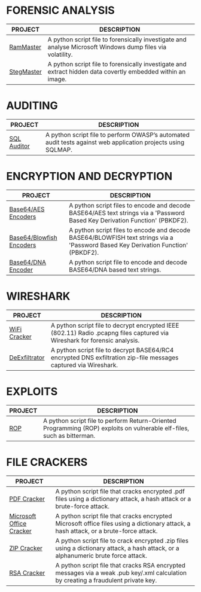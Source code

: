 
# FORENSIC ANALYSIS

| PROJECT | DESCRIPTION |
|--------------------------------|-------------|
| [RamMaster](https://github.com/BroadbentT/RAM-MASTER) | A python script file to forensically investigate and analyse Microsoft Windows dump files via volatility.|
| [StegMaster](https://github.com/BroadbentT/STEG-MASTER) | A python script file to forensically investigate and extract hidden data covertly embedded within an image.|

# AUDITING

| PROJECT | DESCRIPTION |
|--------------------------------|-------------|
| [SQL Auditor](https://github.com/BroadbentT/SQLMAP-AUDITOR) | A python script file to perform OWASP’s automated audit tests against web application projects using SQLMAP.|

# ENCRYPTION AND DECRYPTION

| PROJECT | DESCRIPTION |
|--------------------------------|-------------|
| [Base64/AES Encoders](https://github.com/BroadbentT/BASE64-AES) | A python script files to encode and decode BASE64/AES text strings via a 'Password Based Key Derivation Function' (PBKDF2). |
| [Base64/Blowfish Encoders](https://github.com/BroadbentT/BASSE64-BLOWFISH) | A python script files to encode and decode BASE64/BLOWFISH text strings via a 'Password Based Key Derivation Function' (PBKDF2). |
| [Base64/DNA Encoder](https://github.com/BroadbentT/DNA-CRYPTOGRAM) | A python script file to encode and decode BASE64/DNA based text strings. |

# WIRESHARK
| PROJECT | DESCRIPTION |
|--------------------------------|-----------------------------------------------------------------------------------------------------|
| [WiFi Cracker](https://github.com/BroadbentT/PCAP-CRACKER) | A python script file to decrypt encrypted IEEE (802.11) Radio .pcapng files captured via Wireshark for forensic analysis.|
| [DeExfiltrator](https://github.com/BroadbentT/RC4-CRACKER) | A python script file to decrypt BASE64/RC4 encrypted DNS exfiltration zip-file messages captured via Wireshark.|

# EXPLOITS

| PROJECT | DESCRIPTION |
|--------------------------------|-------------|
| [ROP](https://github.com/BroadbentT/ROP) | A python script file to perform Return-Oriented Programming (ROP) exploits on vulnerable elf-files, such as bitterman.| 

# FILE CRACKERS

| PROJECT | DESCRIPTION |
|--------------------------------|-------------|
| [PDF Cracker](https://github.com/BroadbentT/PDF-CRACKER) | A python script file that cracks encrypted .pdf files using a dictionary attack, a hash attack or a brute-force attack. |
| [Microsoft Office Cracker](https://github.com/BroadbentT/OFFICE-CRACKER) |A python script file that cracks encrypted Microsoft office files using a dictionary attack, a hash attack, or a brute-force attack.|
| [ZIP Cracker](https://github.com/BroadbentT/ZIP-CRACKER) | A python script file to crack encrypted .zip files using a dictionary attack, a hash attack,  or a alphanumeric brute force attack. |
| [RSA Cracker](https://github.com/BroadbentT/RSA-CRACKER) |A python script file that cracks RSA encrypted messages via a weak .pub key/.xml calculation by creating a fraudulent private key.|


